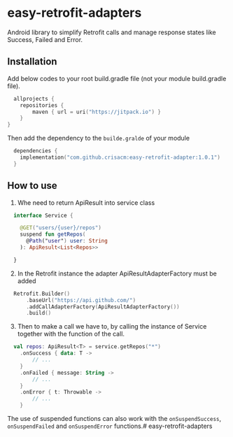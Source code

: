 # easy-retrofit-adapters

Android library to simplify Retrofit calls and manage response states like Success, Failed and Error.
## Installation

Add below codes to your root build.gradle file (not your module build.gradle file).
```kt
  allprojects {
    repositories {
        maven { url = uri("https://jitpack.io") }
    }
}
```

Then add the dependency to the `builde.gralde` of your module
```kt
  dependencies {
    implementation("com.github.crisacm:easy-retrofit-adapter:1.0.1")
  }
```
## How to use

1. Whe need to return ApiResult into service class
```kotlin
  interface Service {

    @GET("users/{user}/repos")
    suspend fun getRepos(
      @Path("user") user: String
    ): ApiResult<List<Repos>>

  }
```

2. In the Retrofit instance the adapter ApiResultAdapterFactory must be added
```kotlin
  Retrofit.Builder()
      .baseUrl("https://api.github.com/")
      .addCallAdapterFactory(ApiResultAdapterFactory())
      .build()
```

3. Then to make a call we have to, by calling the instance of Service together with the function of the call.
```kotlin
  val repos: ApiResult<T> = service.getRepos("*")
    .onSuccess { data: T ->
        // ...
    }
    .onFailed { message: String ->
        // ...
    }
    .onError { t: Throwable ->
        // ...
    }
```

The use of suspended functions can also work with the `onSuspendSuccess`, `onSuspendFailed` and `onSuspendError` functions.# easy-retrofit-adapters
